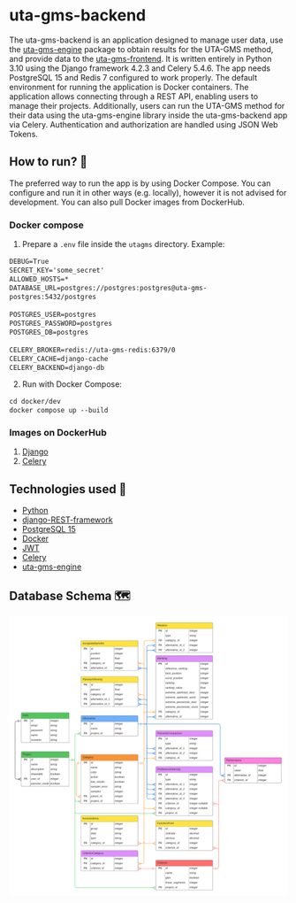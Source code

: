 # uta-gms-backend

The uta-gms-backend is an application designed to manage user data, use the [uta-gms-engine](https://github.com/UTA-WESOME/uta-gms-engine) package to obtain results for the UTA-GMS method, and provide data to the [uta-gms-frontend](https://github.com/UTA-WESOME/uta-gms-frontend). It is written entirely in Python 3.10 using the Django framework 4.2.3 and Celery 5.4.6. The app needs PostgreSQL 15 and Redis 7 configured to work properly. The default environment for running the application is Docker containers. The application allows connecting through a REST API, enabling users to manage their projects. Additionally, users can run the UTA-GMS method for their data using the uta-gms-engine library inside the uta-gms-backend app via Celery. Authentication and authorization are handled using JSON Web Tokens.

## How to run? 🚀

The preferred way to run the app is by using Docker Compose. You can configure and run it in other ways (e.g. locally), however it is not advised for development. You can also pull Docker images from DockerHub.

### Docker compose

1. Prepare a `.env` file inside the `utagms` directory. Example:
```
DEBUG=True
SECRET_KEY='some_secret'
ALLOWED_HOSTS=*
DATABASE_URL=postgres://postgres:postgres@uta-gms-postgres:5432/postgres

POSTGRES_USER=postgres
POSTGRES_PASSWORD=postgres
POSTGRES_DB=postgres

CELERY_BROKER=redis://uta-gms-redis:6379/0
CELERY_CACHE=django-cache
CELERY_BACKEND=django-db
```
2. Run with Docker Compose:

```commandline
cd docker/dev
docker compose up --build
```

### Images on DockerHub

1. [Django](https://hub.docker.com/r/anras5/uta-gms-django)
2. [Celery](https://hub.docker.com/r/anras5/uta-gms-celery)

## Technologies used 🔨
- [Python](https://www.python.org/)
- [django-REST-framework](https://www.django-rest-framework.org/)
- [PostgreSQL 15](https://www.postgresql.org/about/news/postgresql-15-released-2526/)
- [Docker](https://www.docker.com/)
- [JWT](https://jwt.io/)
- [Celery](https://docs.celeryq.dev/en/stable/index.html)
- [uta-gms-engine](https://github.com/UTA-WESOME/uta-gms-engine)

## Database Schema 🗺️

![database schema](./uta-gms-backend-ER-diagram.png)
